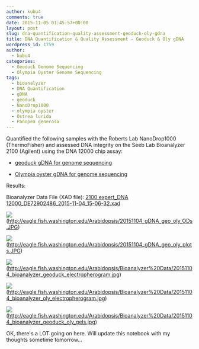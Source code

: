 ```yaml
---
author: kubu4
comments: true
date: 2015-11-05 01:45:57+00:00
layout: post
slug: dna-quantification-quality-assessment-geoduck-oly-gdna
title: DNA Quantification & Quality Assessment - Geoduck & Oly gDNA
wordpress_id: 1759
author:
  - kubu4
categories:
  - Geoduck Genome Sequencing
  - Olympia Oyster Genome Sequencing
tags:
  - bioanalyzer
  - DNA Quantification
  - gDNA
  - geoduck
  - NanoDrop1000
  - olympia oyster
  - Ostrea lurida
  - Panopea generosa
---
```


Quantified the following samples with the Roberts Lab NanoDrop1000 (ThermoFisher) and assessed DNA integrity on the Seeb Lab Bioanalyzer 2100 (Agilent) using the DNA 12000 chip assay:




    
  * [geoduck gDNA for genome sequencing](2015/10/29/dna-isolation-geoduck-olympia-oyster-2.html)

    
  * [Olympia oyster gDNA for genome sequencing](2015/10/29/dna-isolation-geoduck-olympia-oyster-2.html)



Results:

Bioanalyzer Data File (XAD file): [2100 expert_DNA 12000_DE72902486_2015-11-04_15-06-32.xad](https://eagle.fish.washington.edu/Arabidopsis/Bioanalyzer%20Data/2100%20expert_DNA%2012000_DE72902486_2015-11-04_15-06-32.xad)

![](https://eagle.fish.washington.edu/Arabidopsis/20151104_gDNA_geo_oly_ODs.JPG)(http://eagle.fish.washington.edu/Arabidopsis/20151104_gDNA_geo_oly_ODs.JPG)

![](https://eagle.fish.washington.edu/Arabidopsis/20151104_gDNA_geo_oly_plots.JPG)(http://eagle.fish.washington.edu/Arabidopsis/20151104_gDNA_geo_oly_plots.JPG)

![](https://eagle.fish.washington.edu/Arabidopsis/Bioanalyzer%20Data/20151104_bioanalyzer_geoduck_electropherogram.jpg)(http://eagle.fish.washington.edu/Arabidopsis/Bioanalyzer%20Data/20151104_bioanalyzer_geoduck_electropherogram.jpg)

![](https://eagle.fish.washington.edu/Arabidopsis/Bioanalyzer%20Data/20151104_bioanalyzer_oly_electropherogram.jpg)(http://eagle.fish.washington.edu/Arabidopsis/Bioanalyzer%20Data/20151104_bioanalyzer_oly_electropherogram.jpg)

![](https://eagle.fish.washington.edu/Arabidopsis/Bioanalyzer%20Data/20151104_bioanalyzer_geoduck_oly_gels.jpg)(http://eagle.fish.washington.edu/Arabidopsis/Bioanalyzer%20Data/20151104_bioanalyzer_geoduck_oly_gels.jpg)



OK, there's a LOT going on here. Will update this notebook with my thoughts sometime tomorrow...



